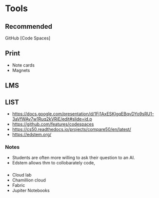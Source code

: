 # Tools

## Recommended
GitHub [Code Spaces]

## Print
- Note cards
- Magnets

## LMS

## LIST
- https://docs.google.com/presentation/d/1Fj1AxESKlgqEBqvDYo9sRU1-3aVfWAv7w1Ruq2kVRiE/edit#slide=id.p
- https://github.com/features/codespaces
- https://cs50.readthedocs.io/projects/compare50/en/latest/
- https://edstem.org/

### Notes
- Students are often more willing to ask their question to an AI.
- Edstem allows thm to collobarately code,

### 
- Cloud lab
- Chamillion cloud
- Fabric
- Jupiter Notebooks